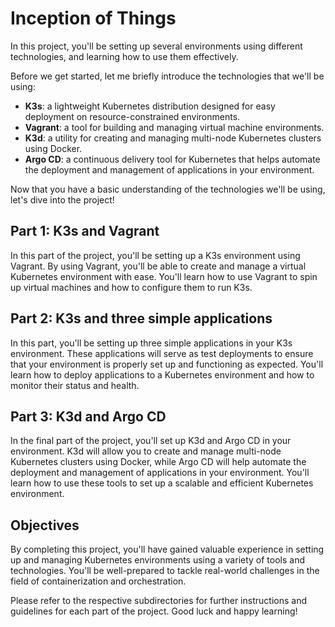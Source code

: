 # Inception of Things

In this project, you'll be setting up several environments using different technologies, and learning how to use them effectively.

Before we get started, let me briefly introduce the technologies that we'll be using:

- **K3s**: a lightweight Kubernetes distribution designed for easy deployment on resource-constrained environments.
- **Vagrant**: a tool for building and managing virtual machine environments.
- **K3d**: a utility for creating and managing multi-node Kubernetes clusters using Docker.
- **Argo CD**: a continuous delivery tool for Kubernetes that helps automate the deployment and management of applications in your environment.

Now that you have a basic understanding of the technologies we'll be using, let's dive into the project!

## Part 1: K3s and Vagrant

In this part of the project, you'll be setting up a K3s environment using Vagrant. By using Vagrant, you'll be able to create and manage a virtual Kubernetes environment with ease. You'll learn how to use Vagrant to spin up virtual machines and how to configure them to run K3s.

## Part 2: K3s and three simple applications

In this part, you'll be setting up three simple applications in your K3s environment. These applications will serve as test deployments to ensure that your environment is properly set up and functioning as expected. You'll learn how to deploy applications to a Kubernetes environment and how to monitor their status and health.

## Part 3: K3d and Argo CD

In the final part of the project, you'll set up K3d and Argo CD in your environment. K3d will allow you to create and manage multi-node Kubernetes clusters using Docker, while Argo CD will help automate the deployment and management of applications in your environment. You'll learn how to use these tools to set up
a scalable and efficient Kubernetes environment.

## Objectives
By completing this project, you'll have gained valuable experience in setting up and managing Kubernetes environments using a variety of tools and technologies. You'll be well-prepared to tackle real-world challenges in the field of containerization and orchestration.

Please refer to the respective subdirectories for further instructions and guidelines for each part of the project. Good luck and happy learning!